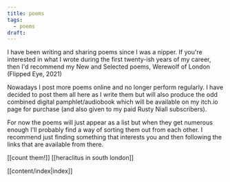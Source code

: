```yaml
---
title: poems
tags:
  - poems
draft:
---
```

I have been writing and sharing poems since I was a nipper. If you're interested in what I wrote during the first twenty-ish years of my career, then I'd recommend my New and Selected poems, Werewolf of London (Flipped Eye, 2021)

Nowadays I post more poems online and no longer perform regularly. I have decided to post them all here as I write them but will also produce the odd combined digital pamphlet/audiobook which will be available on my itch.io page for purchase (and also given to my paid Rusty Niall subscribers).

For now the poems will just appear as a list but when they get numerous enough I'll probably find a way of sorting them out from each other. I recommend just finding something that interests you and then following the links that are available from there. 

[[count them!]]
[[heraclitus in south london]]  


[[content/index|index]]

